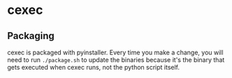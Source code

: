 # cexec

## Packaging

cexec is packaged with pyinstaller. Every time you make a change, you will need
to run `./package.sh` to update the binaries because it's the binary that gets
executed when cexec runs, not the python script itself.
